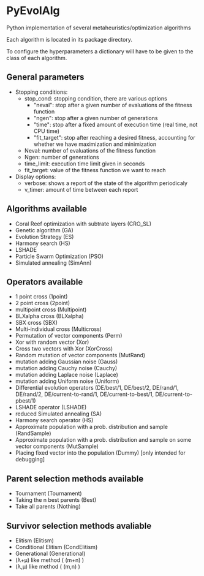 # PyEvolAlg
Python implementation of several metaheuristics/optimization algorithms

Each algorithm is located in its package directory.

To configure the hyperparameters a dictionary will have to be given to the class of each algorithm.

## General parameters
- Stopping conditions:
    - stop_cond: stopping condition, there are various options
        - "neval": stop after a given number of evaluations of the fitness function
        - "ngen": stop after a given number of generations
        - "time": stop after a fixed amount of execution time (real time, not CPU time)
        - "fit_target": stop after reaching a desired fitness, accounting for whether we have maximization and minimization
    - Neval: number of evaluations of the fitness function
    - Ngen: number of generations
    - time_limit: execution time limit given in seconds
    - fit_target: value of the fitness function we want to reach
- Display options:
    - verbose: shows a report of the state of the algorithm periodicaly
    - v_timer: amount of time between each report

## Algorithms available
- Coral Reef optimization with subtrate layers (CRO_SL)
- Genetic algorithm (GA)
- Evolution Strategy (ES)
- Harmony search (HS)
- LSHADE
- Particle Swarm Optimization (PSO)
- Simulated annealing (SimAnn)

## Operators available
- 1 point cross (1point)
- 2 point cross (2point)
- multipoint cross (Multipoint)
- BLXalpha cross (BLXalpha)
- SBX cross (SBX)
- Multi-individual cross (Multicross)
- Permutation of vector components (Perm)
- Xor with random vector (Xor)
- Cross two vectors with Xor (XorCross)
- Random mutation of vector components (MutRand)
- mutation adding Gaussian noise (Gauss)
- mutation adding Cauchy noise (Cauchy)
- mutation adding Laplace noise (Laplace)
- mutation adding Uniform noise (Uniform)
- Differential evolution operators (DE/best/1, DE/best/2, DE/rand/1, DE/rand/2, DE/current-to-rand/1, DE/current-to-best/1, DE/current-to-pbest/1)
- LSHADE operator (LSHADE)
- reduced Simulated annealing (SA)
- Harmony search operator (HS)
- Approximate population with a prob. distribution and sample (RandSample)
- Approximate population with a prob. distribution and sample on some vector components (MutSample)
- Placing fixed vector into the population (Dummy) [only intended for debugging]

## Parent selection methods available
- Tournament (Tournament)
- Taking the n best parents (Best)
- Take all parents (Nothing)

## Survivor selection methods avaliable
- Elitism (Elitism)
- Conditional Elitism (CondElitism)
- Generational (Generational)
- (λ+μ) like method ( (m+n) )
- (λ,μ) like method ( (m,n) )




